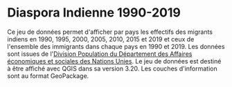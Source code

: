 # Diaspora Indienne 1990-2019

Ce jeu de données permet d'afficher par pays les effectifs des migrants indiens en 1990, 1995, 2000, 2005, 2010, 2015 et 2019 et ceux de l'ensemble des immigrants dans chaque pays en 1990 et 2019.  Les données sont issues de l'<a href="https://www.un.org/en/development/desa/population/migration/data/estimates2/estimates19.asp">Division Population du Département des Affaires économiques et sociales des Nations Unies</a>.
Le jeu de données est destiné à être affiché avec QGIS dans sa version 3.20.
Les couches d'information sont au format GeoPackage.
